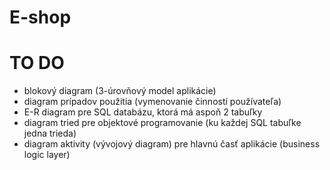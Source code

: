 # E-shop
# TO DO
* blokový diagram (3-úrovňový model aplikácie)
* diagram prípadov použitia (vymenovanie činností používateľa)
* E-R diagram pre SQL databázu, ktorá má aspoň 2 tabuľky
* diagram tried pre objektové programovanie (ku každej SQL tabuľke jedna trieda)
* diagram aktivity (vývojový diagram) pre hlavnú časť aplikácie (business logic layer)